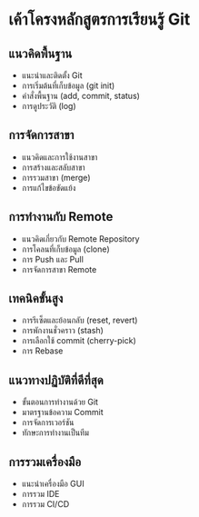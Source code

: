 # เค้าโครงหลักสูตรการเรียนรู้ Git

## แนวคิดพื้นฐาน
- แนะนำและติดตั้ง Git
- การเริ่มต้นที่เก็บข้อมูล (git init)
- คำสั่งพื้นฐาน (add, commit, status)
- การดูประวัติ (log)

## การจัดการสาขา
- แนวคิดและการใช้งานสาขา
- การสร้างและสลับสาขา
- การรวมสาขา (merge)
- การแก้ไขข้อขัดแย้ง

## การทำงานกับ Remote
- แนวคิดเกี่ยวกับ Remote Repository
- การโคลนที่เก็บข้อมูล (clone)
- การ Push และ Pull
- การจัดการสาขา Remote

## เทคนิคขั้นสูง
- การรีเซ็ตและย้อนกลับ (reset, revert)
- การพักงานชั่วคราว (stash)
- การเลือกใช้ commit (cherry-pick)
- การ Rebase

## แนวทางปฏิบัติที่ดีที่สุด
- ขั้นตอนการทำงานด้วย Git
- มาตรฐานข้อความ Commit
- การจัดการเวอร์ชัน
- ทักษะการทำงานเป็นทีม

## การรวมเครื่องมือ
- แนะนำเครื่องมือ GUI
- การรวม IDE
- การรวม CI/CD